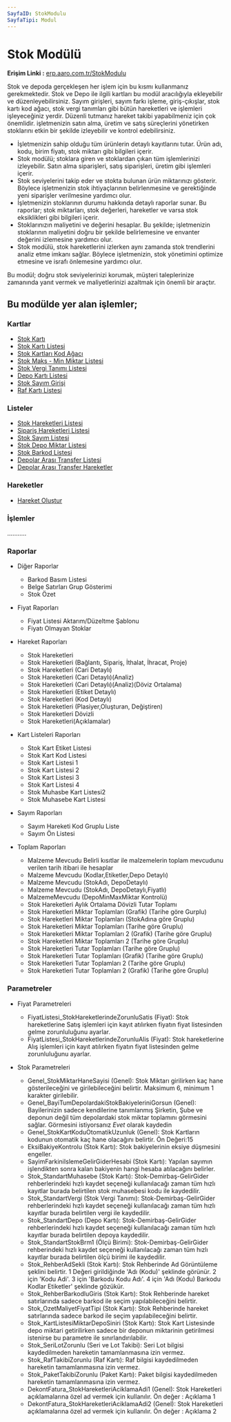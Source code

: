 ```yaml
---
SayfaID: StokModulu
SayfaTipi: Modul
---
```


# Stok Modülü

**Erişim Linki :** [erp.aaro.com.tr/StokModulu](https://erp.aaro.com.tr/StokModulu)

Stok ve depoda gerçekleşen her işlem için bu kısmı kullanmanız gerekmektedir. 
Stok ve Depo ile ilgili kartları bu modül aracılığıyla ekleyebilir ve düzenleyebilirsiniz.
Sayım girişleri, sayım farkı işleme, giriş-çıkışlar, stok kartı kod ağacı, stok vergi tanımları gibi bütün hareketleri ve işlemleri işleyeceğiniz yerdir. 
Düzenli tutmanız hareket takibi yapabilmeniz için çok önemlidir.
işletmenizin satın alma, üretim ve satış süreçlerini yönetirken stoklarını etkin bir şekilde izleyebilir ve kontrol edebilirsiniz.

- İşletmenizin sahip olduğu tüm ürünlerin detaylı kayıtlarını tutar. Ürün adı, kodu, birim fiyatı, stok miktarı gibi bilgileri içerir.
- Stok modülü; stoklara giren ve stoklardan çıkan tüm işlemlerinizi izleyebilir. Satın alma siparişleri, satış siparişleri, üretim gibi işlemleri içerir.
- Stok seviyelerini takip eder ve stokta bulunan ürün miktarınızı gösterir. Böylece işletmenizin stok ihtiyaçlarının belirlenmesine ve gerektiğinde yeni siparişler verilmesine yardımcı olur.
- İşletmenizin stoklarının durumu hakkında detaylı raporlar sunar. Bu raporlar; stok miktarları, stok değerleri, hareketler ve varsa stok eksiklikleri gibi bilgileri içerir.
- Stoklarınızın maliyetini ve değerini hesaplar. Bu şekilde; işletmenizin stoklarının maliyetini doğru bir şekilde belirlemesine ve envanter değerini izlemesine yardımcı olur.
- Stok modülü, stok hareketlerini izlerken aynı zamanda stok trendlerini analiz etme imkanı sağlar. Böylece işletmenizin, stok yönetimini optimize etmesine ve israfı önlemesine yardımcı olur.


Bu modül; doğru stok seviyelerinizi korumak, müşteri taleplerinize zamanında yanıt vermek ve maliyetlerinizi azaltmak için önemli bir araçtır.

## Bu modülde yer alan işlemler;

### Kartlar

- [Stok Kartı](../Stok/StokKarti.md)
- [Stok Kartı Listesi](../Stok/StokKartiListesi.md)
- [Stok Kartları Kod Ağacı](../Stok/StokKartiListesi.md)
- [Stok Maks - Min Miktar Listesi]()
- [Stok Vergi Tanımı Listesi]()
- [Depo Kartı Listesi]() 
- [Stok Sayım Girişi]()
- [Raf Kartı Listesi]()

### Listeler 

- [Stok Hareketleri Listesi](../Stok/KasaHareketleriListesi.md)
- [Sipariş Hareketleri Listesi]()
- [Stok Sayım Listesi]()
- [Stok Depo Miktar Listesi]()
- [Stok Barkod Listesi]()
- [Depolar Arası Transfer Listesi]()
- [Depolar Arası Transfer Hareketler]()

### Hareketler

- [Hareket Oluştur](../Banka/HareketOlustur.md)

### İşlemler

...........

### Raporlar

- Diğer Raporlar
	- Barkod Basım Listesi
	- Belge Satırları Grup Gösterimi
	- Stok Özet

- Fiyat Raporları
	- Fiyat Listesi Aktarım/Düzeltme Şablonu 	 	
	- Fiyatı Olmayan Stoklar

- Hareket Raporları
	- Stok Hareketleri
	- Stok Hareketleri (Bağlantı, Sipariş, İthalat, İhracat, Proje)
	- Stok Hareketleri (Cari Detaylı)	
	- Stok Hareketleri (Cari Detaylı)(Analiz)	
	- Stok Hareketleri (Cari Detaylı)(Analiz)(Döviz Ortalama)
	- Stok Hareketleri (Etiket Detaylı)
	- Stok Hareketleri (Kod Detaylı)
	- Stok Hareketleri (Plasiyer,Oluşturan, Değiştiren)
	- Stok Hareketleri Dövizli	
	- Stok Hareketleri(Açıklamalar)

- Kart Listeleri Raporları
	- Stok Kart Etiket Listesi
	- Stok Kart Kod Listesi		
	- Stok Kart Listesi 1	
	- Stok Kart Listesi 2	
	- Stok Kart Listesi 3	
	- Stok Kart Listesi 4	
	- Stok Muhasbe Kart Listesi2
	- Stok Muhasebe Kart Listesi

- Sayım Raporları
	- Sayım Hareketi Kod Gruplu Liste	
	- Sayım Ön Listesi

- Toplam Raporları
	- Malzeme Mevcudu	Belirli kısıtlar ile malzemelerin toplam mevcudunu verilen tarih itibari ile hesaplar
	- Malzeme Mevcudu (Kodlar,Etiketler,Depo Detaylı)
	- Malzeme Mevcudu (StokAdı, DepoDetaylı)
	- Malzeme Mevcudu (StokAdı, DepoDetaylı,Fiyatlı)
	- MalzemeMevcudu (DepoMinMaxMiktar Kontrolü)
	- Stok Hareketleri Aylık Ortalama Dövizli Tutar Toplamı
	- Stok Hareketleri Miktar Toplamları (Grafik) (Tarihe göre Gurplu)
	- Stok Hareketleri Miktar Toplamları (StokAdına göre Gruplu)
	- Stok Hareketleri Miktar Toplamları (Tarihe göre Gruplu)
	- Stok Hareketleri Miktar Toplamları 2 (Grafik) (Tarihe göre Gruplu)
	- Stok Hareketleri Miktar Toplamları 2 (Tarihe göre Gruplu)
	- Stok Hareketleri Tutar Toplamları (Tarihe göre Gruplu)
	- Stok Hareketleri Tutar Toplamları (Grafik) (Tarihe göre Gruplu)
	- Stok Hareketleri Tutar Toplamları 2 (Tarihe göre Gruplu)
	- Stok Hareketleri Tutar Toplamları 2 (Grafik) (Tarihe göre Gruplu)


### Parametreler

- Fiyat Parametreleri
	- FiyatListesi_StokHareketlerindeZorunluSatis (Fiyat): Stok hareketlerine Satış işlemleri için kayıt atılırken fiyatın fiyat listesinden gelme zorunluluğunu ayarlar.
	- FiyatListesi_StokHareketlerindeZorunluAlis (Fiyat): Stok hareketlerine Alış işlemleri için kayıt atılırken fiyatın fiyat listesinden gelme zorunluluğunu ayarlar.

- Stok Parametreleri
	- Genel_StokMiktarHaneSayisi (Genel): Stok Miktarı girilirken kaç hane gösterileceğini ve girilebileceğini belirtir. Maksimum 6, minimum 1 karakter girilebilir.
	- Genel_BayiTumDepolardakiStokBakiyeleriniGorsun (Genel): Bayilerinizin sadece kendilerine tanımlanmış Şirketin, Şube ve deponun değil tüm depolardaki stok miktar toplamını görmesini sağlar. Görmesini istiyorsanız *Evet* olarak kaydedin
	- Genel_StokKartKoduOtomatikUzunluk (Genel): Stok Kartların kodunun otomatik kaç hane olacağını belirtir. Ön Değeri:15
	- EksiBakiyeKontrolu (Stok Kartı): Stok bakiyelerinin eksiye düşmesini engeller.
	- SayimFarkiniIslemeGelirGiderHesabi (Stok Kartı): Yapılan sayımın işlendikten sonra kalan bakiyenin hangi hesaba atılacağını belirler.
	- Stok_StandartMuhasebe (Stok Kartı): Stok-Demirbaş-GelirGider rehberlerindeki hızlı kaydet seçeneği kullanılacağı zaman tüm hızlı kayıtlar burada belirtilen stok muhasebesi kodu ile kaydedilir.
	- Stok_StandartVergi (Stok Vergi Tanımı): Stok-Demirbaş-GelirGider rehberlerindeki hızlı kaydet seçeneği kullanılacağı zaman tüm hızlı kayıtlar burada belirtilen vergi ile kaydedilir.
	- Stok_StandartDepo (Depo Kartı): Stok-Demirbaş-GelirGider rehberlerindeki hızlı kaydet seçeneği kullanılacağı zaman tüm hızlı kayıtlar burada belirtilen depoya kaydedilir.
	- Stok_StandartStokBrm1 (Ölçü Birimi): Stok-Demirbaş-GelirGider rehberindeki hızlı kaydet seçeneği kullanılacağı zaman tüm hızlı kayıtlar burada belirtilen ölçü birimi ile kaydedilir.
	- Stok_RehberAdSekli (Stok Kartı): Stok Rehberinde Ad Görüntüleme şeklini belirtir. 1 Değeri girildiğinde 'Adı (Kodu)' şeklinde görünür. 2 için 'Kodu Adi'. 3 için 'Barkodu Kodu Adı'. 4 için 'Adı (Kodu) Barkodu Kodlar Etiketler' şeklinde gözükür.
	- Stok_RehberBarkodluGiris (Stok Kartı): Stok Rehberinde hareket satırlarında sadece barkod ile seçim yapılabileceğini belirtir.
	- Stok_OzetMaliyetFiyatTipi (Stok Kartı): Stok Rehberinde hareket satırlarında sadece barkod ile seçim yapılabileceğini belirtir.
	- Stok_KartListesiMiktarDepoSiniri (Stok Kartı): Stok Kart Listesinde depo miktari getirilirken sadece bir deponun miktarinin getirilmesi istenirse bu parametre ile sınırlandırılabilir.
	- Stok_SeriLotZorunlu (Seri ve Lot Takibi): Seri Lot bilgisi kaydedilmeden hareketin tamamlanmasına izin vermez.
	- Stok_RafTakibiZorunlu (Raf Kartı): Raf bilgisi kaydedilmeden hareketin tamamlanmasına izin vermez.
	- Stok_PaketTakibiZorunlu (Paket Kartı): Paket bilgisi kaydedilmeden hareketin tamamlanmasına izin vermez.
	- DekontFatura_StokHareketleriAciklamaAdi1 (Genel): Stok Hareketleri açıklamalarına özel ad vermek için kullanılır. Ön değer : Açıklama 1
	- DekontFatura_StokHareketleriAciklamaAdi2 (Genel): Stok Hareketleri açıklamalarına özel ad vermek için kullanılır. Ön değer : Açıklama 2
